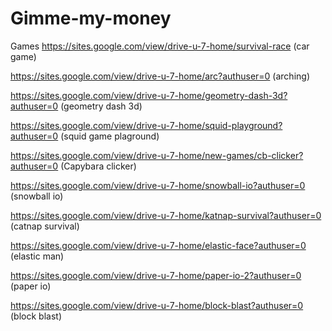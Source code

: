 # Gimme-my-money
Games
https://sites.google.com/view/drive-u-7-home/survival-race (car game)

https://sites.google.com/view/drive-u-7-home/arc?authuser=0 (arching)

https://sites.google.com/view/drive-u-7-home/geometry-dash-3d?authuser=0 (geometry dash 3d)

https://sites.google.com/view/drive-u-7-home/squid-playground?authuser=0 (squid game plaground)

https://sites.google.com/view/drive-u-7-home/new-games/cb-clicker?authuser=0 (Capybara clicker)

https://sites.google.com/view/drive-u-7-home/snowball-io?authuser=0 (snowball io)

https://sites.google.com/view/drive-u-7-home/katnap-survival?authuser=0 (catnap survival)

https://sites.google.com/view/drive-u-7-home/elastic-face?authuser=0 (elastic man)

https://sites.google.com/view/drive-u-7-home/paper-io-2?authuser=0 (paper io)

https://sites.google.com/view/drive-u-7-home/block-blast?authuser=0 (block blast)
